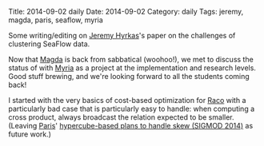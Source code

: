 Title: 2014-09-02 daily
Date: 2014-09-02
Category: daily
Tags: jeremy, magda, paris, seaflow, myria

Some writing/editing on [Jeremy Hyrkas](http://r.halper.in/coauth/hyrkas)'s paper on the challenges of clustering SeaFlow data.

Now that [Magda](http://r.halper.in/coauth/magda) is back from sabbatical (woohoo!), we met to discuss the status of with [Myria](http://myria.cs.washington.edu) as a project at the implementation and research levels. Good stuff brewing, and we're looking forward to all the students coming back!

I started with the very basics of cost-based optimization for [Raco](http://github.com/uwescience/raco) with a particularly bad case that is particularly easy to handle: when computing a cross product, always broadcast the relation expected to be smaller. (Leaving [Paris](http://r.halper.in/coauth/pkoutris)' [hypercube-based plans to handle skew (SIGMOD 2014)](http://dl.acm.org/citation.cfm?id=2594558) as future work.)